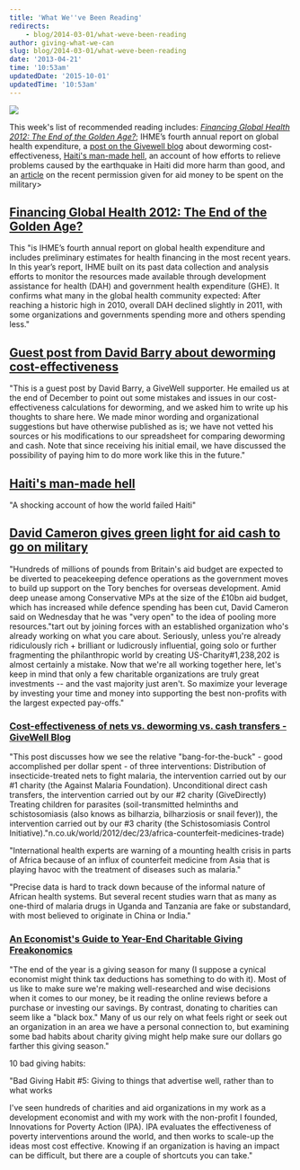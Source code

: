 ```yaml
---
title: 'What We''ve Been Reading'
redirects:
    - blog/2014-03-01/what-weve-been-reading
author: giving-what-we-can
slug: blog/2014-03-01/what-weve-been-reading
date: '2013-04-21'
time: '10:53am'
updatedDate: '2015-10-01'
updatedTime: '10:53am'
---
```

![](http://1.bp.blogspot.com/-vN4Ba1o5sjM/UN8W5l4jcyI/AAAAAAAADko/zhzd7y2jDcM/s1600/Books-1.jpg)

This week's list of recommended reading includes:
_[Financing Global Health 2012: The End of the Golden Age?](http://www.healthmetricsandevaluation.org/publications/policy-report/financing-global-health-2012-end-golden-agehttp://www.healthmetricsandevaluation.org/publications/policy-report/financing-global-health-2012-end-golden-age)_; IHME’s fourth annual report on global health expenditure, a [post on the Givewell blog](http://blog.givewell.org/2013/01/23/guest-post-from-david-barry-about-deworming-cost-effectiveness/) about deworming cost-effectiveness, [Haiti's man-made hell](http://www.chathamhouse.org/publications/twt/archive/view/189129), an account of how efforts to relieve problems caused by the earthquake in Haiti did more harm than good, and an [article](http://www.guardian.co.uk/politics/2013/feb/21/david-cameron-aid-military) on the recent permission given for aid money to be spent on the military>

## [Financing Global Health 2012: The End of the Golden Age?](http://www.healthmetricsandevaluation.org/publications/policy-report/financing-global-health-2012-end-golden-agehttp://www.healthmetricsandevaluation.org/publications/policy-report/financing-global-health-2012-end-golden-age)

This "is IHME’s fourth annual report on global health expenditure and includes preliminary estimates for health financing in the most recent years. In this year’s report, IHME built on its past data collection and analysis efforts to monitor the resources made available through development assistance for health (DAH) and government health expenditure (GHE). It confirms what many in the global health community expected: After reaching a historic high in 2010, overall DAH declined slightly in 2011, with some organizations and governments spending more and others spending less."

## [Guest post from David Barry about deworming cost-effectiveness](http://blog.givewell.org/2013/01/23/guest-post-from-david-barry-about-deworming-cost-effectiveness/)

"This is a guest post by David Barry, a GiveWell supporter. He emailed us at the end of December to point out some mistakes and issues in our cost-effectiveness calculations for deworming, and we asked him to write up his thoughts to share here. We made minor wording and organizational suggestions but have otherwise published as is; we have not vetted his sources or his modifications to our spreadsheet for comparing deworming and cash. Note that since receiving his initial email, we have discussed the possibility of paying him to do more work like this in the future."

## [Haiti's man-made hell](http://www.chathamhouse.org/publications/twt/archive/view/189129)

"A shocking account of how the world failed Haiti"

## [David Cameron gives green light for aid cash to go on military](http://www.guardian.co.uk/politics/2013/feb/21/david-cameron-aid-military)

"Hundreds of millions of pounds from Britain's aid budget are expected to be diverted to peacekeeping defence operations as the government moves to build up support on the Tory benches for overseas development.
Amid deep unease among Conservative MPs at the size of the £10bn aid budget, which has increased while defence spending has been cut, David Cameron said on Wednesday that he was "very open" to the idea of pooling more resources."tart out by joining forces with an established organization who's already working on what you care about. Seriously, unless you're already ridiculously rich + brilliant or ludicrously influential, going solo or further fragmenting the philanthropic world by creating US-Charity#1,238,202 is almost certainly a mistake. Now that we're all working together here, let's keep in mind that only a few charitable organizations are truly great investments -- and the vast majority just aren't. So maximize your leverage by investing your time and money into supporting the best non-profits with the largest expected pay-offs."

### [Cost-effectiveness of nets vs. deworming vs. cash transfers - GiveWell Blog](http://blog.givewell.org/2012/12/19/cost-effectiveness-of-nets-vs-deworming-vs-cash-transfers/)

"This post discusses how we see the relative "bang-for-the-buck" - good accomplished per dollar spent - of three interventions: Distribution of insecticide-treated nets to fight malaria, the intervention carried out by our #1 charity (the Against Malaria Foundation). Unconditional direct cash transfers, the intervention carried out by our #2 charity (GiveDirectly) Treating children for parasites (soil-transmitted helminths and schistosomiasis (also knows as bilharzia, bilharziosis or snail fever)), the intervention carried out by our #3 charity (the Schistosomiasis Control Initiative)."n.co.uk/world/2012/dec/23/africa-counterfeit-medicines-trade)

"International health experts are warning of a mounting health crisis in parts of Africa because of an influx of counterfeit medicine from Asia that is playing havoc with the treatment of diseases such as malaria."

"Precise data is hard to track down because of the informal nature of African health systems. But several recent studies warn that as many as one-third of malaria drugs in Uganda and Tanzania are fake or substandard, with most believed to originate in China or India."

### [An Economist's Guide to Year-End Charitable Giving Freakonomics](http://www.freakonomics.com/2012/12/28/an-economists-guide-to-year-end-charitable-giving/)

"The end of the year is a giving season for many (I suppose a cynical economist might think tax deductions has something to do with it). Most of us like to make sure we're making well-researched and wise decisions when it comes to our money, be it reading the online reviews before a purchase or investing our savings. By contrast, donating to charities can seem like a "black box." Many of us our rely on what feels right or seek out an organization in an area we have a personal connection to, but examining some bad habits about charity giving might help make sure our dollars go farther this giving season."

10 bad giving habits:

"Bad Giving Habit #5: Giving to things that advertise well, rather than to what works

I've seen hundreds of charities and aid organizations in my work as a development economist and with my work with the non-profit I founded, Innovations for Poverty Action (IPA). IPA evaluates the effectiveness of poverty interventions around the world, and then works to scale-up the ideas most cost effective. Knowing if an organization is having an impact can be difficult, but there are a couple of shortcuts you can take."